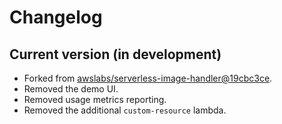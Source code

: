 # Changelog

## Current version (in development)

* Forked from [awslabs/serverless-image-handler@19cbc3ce](https://github.com/awslabs/serverless-image-handler/tree/19cbc3ce759d7c8d8ddc35081972d7ac1daf0c71).
* Removed the demo UI.
* Removed usage metrics reporting.
* Removed the additional `custom-resource` lambda.
